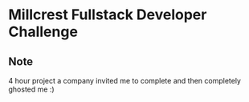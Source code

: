 # Millcrest Fullstack Developer Challenge

## Note

4 hour project a company invited me to complete and then completely ghosted me :)

